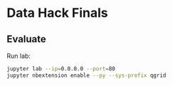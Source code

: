 # Data Hack Finals

## Evaluate

Run lab:

```bash
jupyter lab --ip=0.0.0.0 --port=80
jupyter nbextension enable --py --sys-prefix qgrid
```

